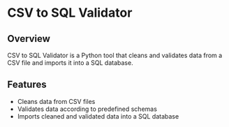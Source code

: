 # CSV to SQL Validator

## Overview

CSV to SQL Validator is a Python tool that cleans and validates data from a CSV file and imports it into a SQL database.

## Features

- Cleans data from CSV files
- Validates data according to predefined schemas
- Imports cleaned and validated data into a SQL database
